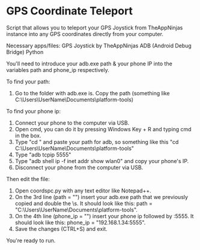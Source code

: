 # GPS Coordinate Teleport
Script that allows you to teleport your GPS Joystick from TheAppNinjas instance into any GPS coordinates directly from your computer.

Necessary apps/files:
GPS Joystick by TheAppNinjas
ADB (Android Debug Bridge)
Python

You'll need to introduce your adb.exe path & your phone IP into the variables path and phone_ip respectively.

To find your path:
1. Go to the folder with adb.exe is. Copy the path (something like C:\Users\UserName\Documents\platform-tools)

To find your phone ip:
1. Connect your phone to the computer via USB.
2. Open cmd, you can do it by pressing Windows Key + R and typing cmd in the box.
3. Type "cd " and paste your path for adb, so something like this "cd C:\Users\UserName\Documents\platform-tools"
4. Type "adb tcpip 5555"
5. Type "adb shell ip -f inet addr show wlan0" and copy your phone's IP.
6. Disconnect your phone from the computer via USB.

Then edit the file:
1. Open coordspc.py with any text editor like Notepad++.
2. On the 3rd line (path = "") insert your adb.exe path that we previously copied and double the \s. It should look like this: path = "C:\\Users\\UserName\\Documents\\platform-tools".
3. On the 4th line (phone_ip = "") insert your phone ip followed by :5555. It should look like this: phone_ip = "192.168.1.34:5555".
4. Save the changes (CTRL+S) and exit. 

You're ready to run.
